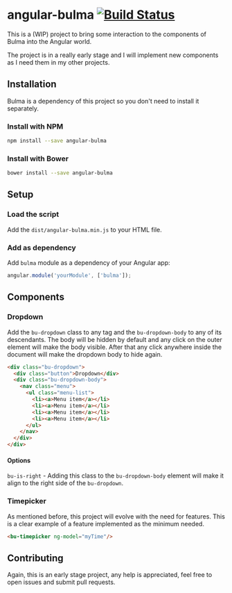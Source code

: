 # angular-bulma [![Build Status](https://travis-ci.org/gfpacheco/angular-bulma.svg?branch=master)](https://travis-ci.org/gfpacheco/angular-bulma)

This is a (WIP) project to bring some interaction to the components of Bulma into the Angular world.

The project is in a really early stage and I will implement new components as I need them in my
other projects.

## Installation

Bulma is a dependency of this project so you don't need to install it separately.

### Install with NPM

```sh
npm install --save angular-bulma
```

### Install with Bower

```sh
bower install --save angular-bulma
```

## Setup

### Load the script

Add the `dist/angular-bulma.min.js` to your HTML file.

### Add as dependency

Add `bulma` module as a dependency of your Angular app:

```javascript
angular.module('yourModule', ['bulma']);
```

## Components

### Dropdown

Add the `bu-dropdown` class to any tag and the `bu-dropdown-body` to any of its descendants. The
body will be hidden by default and any click on the outer element will make the body visible. After
that any click anywhere inside the document will make the dropdown body to hide again.

```html
<div class="bu-dropdown">
  <div class="button">Dropdown</div>
  <div class="bu-dropdown-body">
    <nav class="menu">
      <ul class="menu-list">
        <li><a>Menu item</a></li>
        <li><a>Menu item</a></li>
        <li><a>Menu item</a></li>
        <li><a>Menu item</a></li>
      </ul>
    </nav>
  </div>
</div>
```

#### Options

`bu-is-right` - Adding this class to the `bu-dropdown-body` element will make it align to the right
side of the `bu-dropdown`.

### Timepicker

As mentioned before, this project will evolve with the need for features. This is a clear example of
a feature implemented as the minimum needed.

```html
<bu-timepicker ng-model="myTime"/>
```

## Contributing

Again, this is an early stage project, any help is appreciated, feel free to open issues and submit
pull requests.
